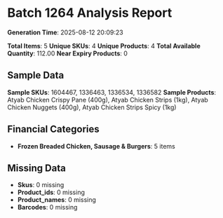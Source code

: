 # Batch 1264 Analysis Report

**Generation Time**: 2025-08-12 20:09:23

**Total Items**: 5
**Unique SKUs**: 4
**Unique Products**: 4
**Total Available Quantity**: 112.00
**Near Expiry Products**: 0

## Sample Data
**Sample SKUs**: 1604467, 1336463, 1336534, 1336582
**Sample Products**: Atyab Chicken Crispy Pane (400g), Atyab Chicken Strips (1kg), Atyab Chicken Nuggets (400g), Atyab Chicken Strips Spicy (1kg)

## Financial Categories
- **Frozen Breaded Chicken, Sausage & Burgers**: 5 items

## Missing Data
- **Skus**: 0 missing
- **Product_ids**: 0 missing
- **Product_names**: 0 missing
- **Barcodes**: 0 missing
